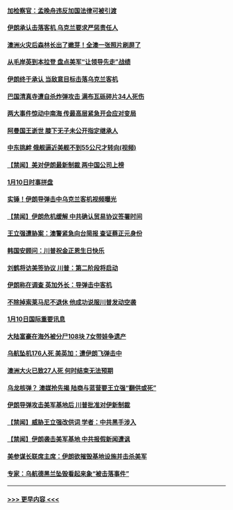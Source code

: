 #### [加检察官：孟晚舟违反加国法律可被引渡](../pages/prog202/a102750786.md?t=01120044) 
#### [伊朗承认击落客机 乌克兰要求严惩责任人](../pages/prog202/a102750794.md?t=01120044) 
#### [澳洲火灾后森林长出了嫩芽！全澳一张照片刷屏了](../pages/prog202/a102750391.md?t=01120044) 
#### [从毛岸英到本拉登 盘点美军“让领导先走”战绩](../pages/prog202/a102750301.md?t=01120044) 
#### [伊朗终于承认 当敌意目标击落乌克兰客机](../pages/prog202/a102750280.md?t=01120044) 
#### [巴国清真寺遭自杀炸弹攻击 满布瓦砾碎片34人死伤](../pages/prog202/a102750180.md?t=01120044) 
#### [两大事件惊动中南海 传最高层紧急开会应对变局](../pages/prog202/a102750164.md?t=01120044) 
#### [阿曼国王逝世 膝下无子未公开指定继承人](../pages/prog202/a102750161.md?t=01120044) 
#### [中东挑衅 俄舰逼近美舰不到55公尺才转向(视频)](../pages/prog202/a102750155.md?t=01120044) 
#### [【禁闻】美对伊朗最新制裁 两中国公司上榜](../pages/prog202/a102749984.md?t=01120044) 
#### [1月10日时事拼盘](../pages/prog202/a102749954.md?t=01120044) 
#### [实锤！伊朗导弹击中乌克兰客机视频曝光](../pages/prog202/a102749961.md?t=01120044) 
#### [【禁闻】伊朗危机缓解 中共确认贸易协议签署时间](../pages/prog202/a102749952.md?t=01120044) 
#### [王立强遭胁案：澳警紧急向台简报 查证蔡正元身份](../pages/prog202/a102749913.md?t=01120044) 
#### [韩国安顾问：川普祝金正恩生日快乐](../pages/prog202/a102749881.md?t=01120044) 
#### [刘鹤将访美签协议 川普：第二阶段将启动](../pages/prog202/a102749863.md?t=01120044) 
#### [伊朗称在调查 英加外长：导弹击中客机](../pages/prog202/a102749867.md?t=01120044) 
#### [不除掉索莱马尼不退休 他成功说服川普发动空袭](../pages/prog202/a102749633.md?t=01120044) 
#### [1月10日国际重要讯息](../pages/prog202/a102749644.md?t=01120044) 
#### [大陆富豪在海外被分尸108块 7女带娃争遗产](../pages/prog202/a102749557.md?t=01120044) 
#### [乌航坠机176人死 美英加：遭伊朗飞弹击中](../pages/prog202/a102749330.md?t=01120044) 
#### [澳洲大火已致27人死 何时结束无法预期](../pages/prog202/a102749245.md?t=01120044) 
#### [乌龙核弹？ 澳媒抢先揭 陆商与蓝营要王立强“翻供或死”](../pages/prog202/a102749284.md?t=01120044) 
#### [伊朗导弹攻击美军基地后 川普批准对伊新制裁](../pages/prog202/a102749213.md?t=01120044) 
#### [【禁闻】威胁王立强改供词  学者：中共黑手涉入](../pages/prog202/a102749218.md?t=01120044) 
#### [【禁闻】伊朗袭击美军基地 中共报假新闻遭讽](../pages/prog202/a102749185.md?t=01120044) 
#### [美参谋长联席主席：伊朗欲摧毁基地设施并击杀美军](../pages/prog202/a102749136.md?t=01120044) 
#### [专家：乌航德黑兰坠毁看起来象“被击落事件”](../pages/prog202/a102749162.md?t=01120044) 

----
#### [ >>> 更早内容 <<< ](../indexes/prog202-earlier.md)
